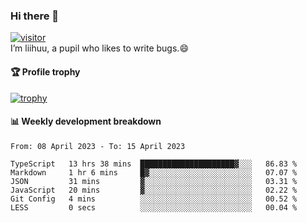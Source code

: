 ### Hi there 👋
[![visitor](https://visitor-badge.glitch.me/badge?page_id=liihuu&right_color=blue)](https://github.com/liihuu)<br>
I’m liihuu, a pupil who likes to write bugs.😄


#### 🏆 Profile trophy
[![trophy](https://github-profile-trophy.vercel.app?username=liihuu&margin-w=16&margin-h=16&rank=-C,-B)](https://github.com/liihuu)


#### 📊 Weekly development breakdown
<!--START_SECTION:waka-->

```text
From: 08 April 2023 - To: 15 April 2023

TypeScript   13 hrs 38 mins  █████████████████████▓░░░   86.83 %
Markdown     1 hr 6 mins     █▓░░░░░░░░░░░░░░░░░░░░░░░   07.07 %
JSON         31 mins         ▓░░░░░░░░░░░░░░░░░░░░░░░░   03.31 %
JavaScript   20 mins         ▓░░░░░░░░░░░░░░░░░░░░░░░░   02.22 %
Git Config   4 mins          ░░░░░░░░░░░░░░░░░░░░░░░░░   00.52 %
LESS         0 secs          ░░░░░░░░░░░░░░░░░░░░░░░░░   00.04 %
```

<!--END_SECTION:waka-->

<!--
**liihuu/liihuu** is a ✨ _special_ ✨ repository because its `README.md` (this file) appears on your GitHub profile.

Here are some ideas to get you started:

- 🔭 I’m currently working on ...
- 🌱 I’m currently learning ...
- 👯 I’m looking to collaborate on ...
- 🤔 I’m looking for help with ...
- 💬 Ask me about ...
- 📫 How to reach me: ...
- 😄 Pronouns: ...
- ⚡ Fun fact: ...
-->
